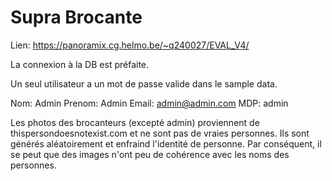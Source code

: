 # Supra Brocante

Lien: https://panoramix.cg.helmo.be/~q240027/EVAL_V4/

La connexion à la DB est préfaite.

Un seul utilisateur a un mot de passe valide dans le sample data.

Nom: Admin
Prenom: Admin
Email: admin@admin.com
MDP: admin

Les photos des brocanteurs (excepté admin) proviennent de thispersondoesnotexist.com et ne sont pas de vraies personnes.
Ils sont générés aléatoirement et enfraind l'identité de personne.
Par conséquent, il se peut que des images n'ont peu de cohérence avec les noms des personnes.